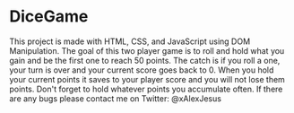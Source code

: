 # DiceGame
This project is made with HTML, CSS, and JavaScript using DOM Manipulation. The goal of this two player game is to roll and hold what you gain and be the first one to reach 50 points. The catch is if you roll a one, your turn is over and your current score goes back to 0. When you hold your current points it saves to your player score and you will not lose them points. Don't forget to hold whatever points you accumulate often. If there are any bugs please contact me on Twitter: @xAlexJesus
